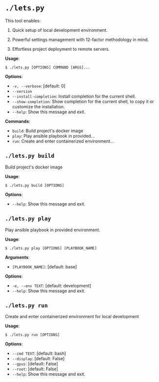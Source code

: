 # `./lets.py`

This tool enables:

1. Quick setup of local development environment.

2. Powerful settings management with 12-factor methodology in mind.

3. Effortless project deployment to remote servers.

**Usage**:

```console
$ ./lets.py [OPTIONS] COMMAND [ARGS]...
```

**Options**:

* `-v, --verbose`: [default: 0]
* `--version`
* `--install-completion`: Install completion for the current shell.
* `--show-completion`: Show completion for the current shell, to copy it or customize the installation.
* `--help`: Show this message and exit.

**Commands**:

* `build`: Build project's docker image
* `play`: Play ansible playbook in provided...
* `run`: Create and enter containerized environment...

## `./lets.py build`

Build project's docker image

**Usage**:

```console
$ ./lets.py build [OPTIONS]
```

**Options**:

* `--help`: Show this message and exit.

## `./lets.py play`

Play ansible playbook in provided environment.

**Usage**:

```console
$ ./lets.py play [OPTIONS] [PLAYBOOK_NAME]
```

**Arguments**:

* `[PLAYBOOK_NAME]`: [default: base]

**Options**:

* `-e, --env TEXT`: [default: development]
* `--help`: Show this message and exit.

## `./lets.py run`

Create and enter containerized environment for local development

**Usage**:

```console
$ ./lets.py run [OPTIONS]
```

**Options**:

* `--cmd TEXT`: [default: bash]
* `--display`: [default: False]
* `--gpus`: [default: False]
* `--root`: [default: False]
* `--help`: Show this message and exit.
